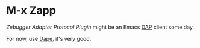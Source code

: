 # M-x Zapp

*Zebugger Adapter Protocol Plugin* might be an Emacs [DAP][dap] client
some day.

For now, use [Dape][dape], it's very good.

<!-- Other references -->
[dap]: https://microsoft.github.io/debug-adapter-protocol//
[dape]: https://github.com/svaante/dape/blob/master/dape.el

